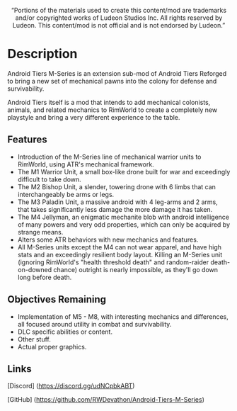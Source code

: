 <p align="center">
	“Portions of the materials used to create this content/mod are trademarks and/or copyrighted works of Ludeon Studios Inc. All rights reserved by Ludeon. This content/mod is not official and is not endorsed by Ludeon.”
</p>

# Description
Android Tiers M-Series is an extension sub-mod of Android Tiers Reforged to bring a new set of mechanical pawns into the colony for defense and survivability.

Android Tiers itself is a mod that intends to add mechanical colonists, animals, and related mechanics to RimWorld to create a completely new playstyle and bring a very different experience to the table.

## Features
* Introduction of the M-Series line of mechanical warrior units to RimWorld, using ATR's mechanical framework.
* The M1 Warrior Unit, a small box-like drone built for war and exceedingly difficult to take down.
* The M2 Bishop Unit, a slender, towering drone with 6 limbs that can interchangeably be arms or legs.
* The M3 Paladin Unit, a massive android with 4 leg-arms and 2 arms, that takes significantly less damage the more damage it has taken.
* The M4 Jellyman, an enigmatic mechanite blob with android intelligence of many powers and very odd properties, which can only be acquired by strange means.
* Alters some ATR behaviors with new mechanics and features.
* All M-Series units except the M4 can not wear apparel, and have high stats and an exceedingly resilient body layout. Killing an M-Series unit (ignoring RimWorld's "health threshold death" and random-raider death-on-downed chance) outright is nearly impossible, as they'll go down long before death.

## Objectives Remaining
* Implementation of M5 - M8, with interesting mechanics and differences, all focused around utility in combat and survivability.
* DLC specific abilities or content.
* Other stuff.
* Actual proper graphics.

## Links
[Discord] (https://discord.gg/udNCpbkABT)

[GitHub] (https://github.com/RWDevathon/Android-Tiers-M-Series)
